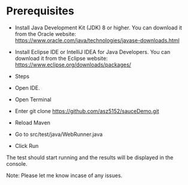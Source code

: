 # Prerequisites

- Install Java Development Kit (JDK) 8 or higher. You can download it from the Oracle website: https://www.oracle.com/java/technologies/javase-downloads.html
- Install Eclipse IDE or IntelliJ IDEA for Java Developers. You can download it from the Eclipse website: https://www.eclipse.org/downloads/packages/


- Steps

- Open IDE.
- Open Terminal
- Enter git clone https://github.com/asz5152/sauceDemo.git
- Reload Maven
- Go to src/test/java/WebRunner.java
- Click Run

The test should start running and the results will be displayed in the console.

Note: Please let me know incase of any issues.